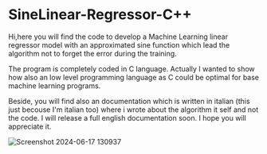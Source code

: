 # SineLinear-Regressor-C++
Hi,here you will find the code to develop a Machine Learning linear regressor model with an approximated sine function which lead the algorithm not to forget the error during the training.

The program is completely coded in C language. Actually I wanted to show how also an low level programming language as C could be optimal for base machine learning programs.

Beside, you will find also an documentation which is written in italian (this just becouse I'm italian too) where i wrote about the algorithm it self and not the code.
I will release a full english documentation soon.
I hope you will appreciate it.


![Screenshot 2024-06-17 130937](https://github.com/FullMonkeyy/SineLinear-Regressor-C/assets/144152021/393b8b71-031d-4d72-9db8-e4f9d0a91ed0)
